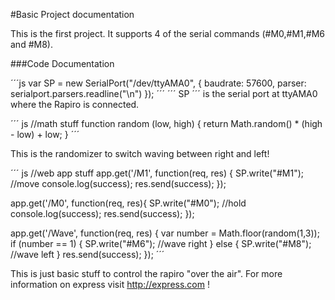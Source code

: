 #Basic Project documentation

This is the first project. It supports 4 of the serial commands (#M0,#M1,#M6 and #M8). 

###Code Documentation 

´´´js
var SP = new SerialPort("/dev/ttyAMA0", {
    baudrate: 57600,
    parser: serialport.parsers.readline("\n")
});
´´´ 
´´´ SP ´´´ is the serial port at ttyAMA0 where the Rapiro is connected. 

´´´ js
//math stuff
function random (low, high) {
    return Math.random() * (high - low) + low;
}
´´´

This is the randomizer to switch waving between right and left! 

´´´ js
//web app stuff
app.get('/M1', function(req, res) {
   SP.write("#M1"); //move
   console.log(success);
   res.send(success);
});

app.get('/M0', function(req, res){
  SP.write("#M0"); //hold 
  console.log(success);
  res.send(success);
});

app.get('/Wave', function(req, res) {
  var number = Math.floor(random(1,3));
  if (number == 1) {
      SP.write("#M6"); //wave right
  } else {
    SP.write("#M8"); //wave left
  }
  res.send(success);
});
´´´

This is just basic stuff to control the rapiro "over the air". For more information on express visit http://express.com ! 
